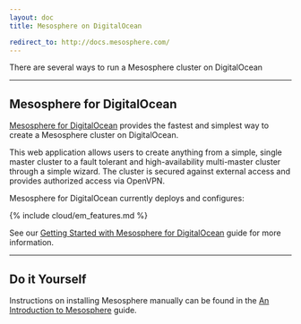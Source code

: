 ```yaml
---
layout: doc
title: Mesosphere on DigitalOcean

redirect_to: http://docs.mesosphere.com/
---
```


There are several ways to run a Mesosphere cluster on DigitalOcean

***
## Mesosphere for DigitalOcean

[Mesosphere for DigitalOcean](https://digitalocean.mesosphere.com/) provides the fastest and simplest way to create a Mesosphere cluster on DigitalOcean.

This web application allows users to create anything from a simple, single master cluster to a fault tolerant and high-availability multi-master cluster through a simple wizard. The cluster is secured against external access and provides authorized access via OpenVPN.

Mesosphere for DigitalOcean currently deploys and configures:

{% include cloud/em_features.md %}

See our [Getting Started with Mesosphere for DigitalOcean](mesosphere) guide for more information.

***
## Do it Yourself

Instructions on installing Mesosphere manually can be found in the [An Introduction to Mesosphere](https://www.digitalocean.com/community/tutorials/an-introduction-to-mesosphere) guide.
